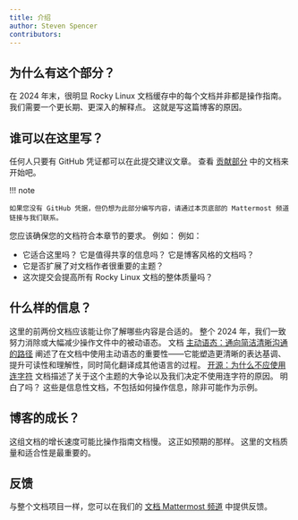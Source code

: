 ```yaml
---
title: 介绍
author: Steven Spencer
contributors:
---
```


## 为什么有这个部分？

在 2024 年末，很明显 Rocky Linux 文档缓存中的每个文档并非都是操作指南。 我们需要一个更长期、更深入的解释点。 这就是写这篇博客的原因。

## 谁可以在这里写？

任何人只要有 GitHub 凭证都可以在此提交建议文章。 查看 [贡献部分](https://docs.rockylinux.org/guides/contribute/) 中的文档来开始吧。

!!! note

    如果您没有 GitHub 凭据，但仍想为此部分编写内容，请通过本页底部的 Mattermost 频道链接与我们联系。

您应该确保您的文档符合本章节的要求。 例如： 例如：

- 它适合这里吗？ 它是值得共享的信息吗？ 它是博客风格的文档吗？
- 它是否扩展了对文档作者很重要的主题？
- 这次提交会提高所有 Rocky Linux 文档的整体质量吗？

## 什么样的信息？

这里的前两份文档应该能让你了解哪些内容是合适的。 整个 2024 年，我们一致努力消除或大幅减少操作文件中的被动语态。 文档 [主动语态：通向简洁清晰沟通的路径](active_voice.md) 阐述了在文档中使用主动语态的重要性——它能塑造更清晰的表达基调、提升可读性和理解性，同时简化翻译成其他语言的过程。 [开源：为什么不应使用连字符](open_source.md) 文档描述了关于这个主题的大争论以及我们决定不使用连字符的原因。 明白了吗？ 这些是信息性文档，不包括如何操作信息，除非可能作为示例。

## 博客的成长？

这组文档的增长速度可能比操作指南文档慢。 这正如预期的那样。 这里的文档质量和适合性是最重要的。

## 反馈

与整个文档项目一样，您可以在我们的 [文档 Mattermost 频道](https://chat.rockylinux.org/rocky-linux/channels/documentation) 中提供反馈。
